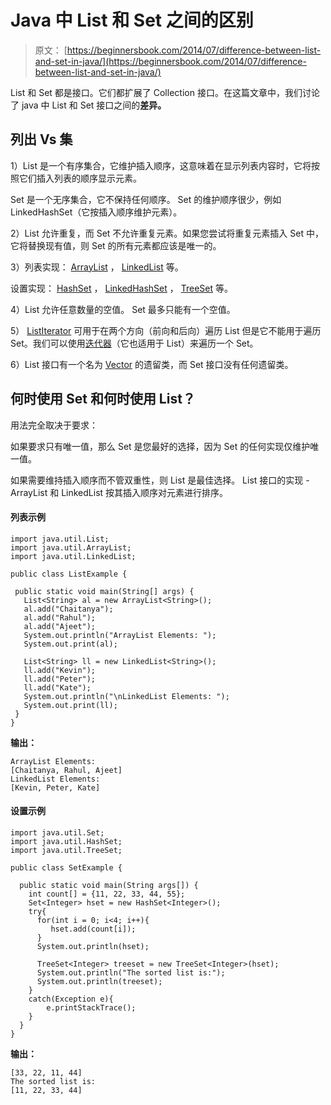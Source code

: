 # Java 中 List 和 Set 之间的区别

> 原文： [https://beginnersbook.com/2014/07/difference-between-list-and-set-in-java/](https://beginnersbook.com/2014/07/difference-between-list-and-set-in-java/)

List 和 Set 都是接口。它们都扩展了 Collection 接口。在这篇文章中，我们讨论了 java 中 List 和 Set 接口之间的**差异。**

## 列出 Vs 集

1）List 是一个有序集合，它维护插入顺序，这意味着在显示列表内容时，它将按照它们插入列表的顺序显示元素。

Set 是一个无序集合，它不保持任何顺序。 Set 的维护顺序很少，例如 LinkedHashSet（它按插入顺序维护元素）。

2）List 允许重复，而 Set 不允许重复元素。如果您尝试将重复元素插入 Set 中，它将替换现有值，则 Set 的所有元素都应该是唯一的。

3）列表实现： [ArrayList](https://beginnersbook.com/2013/12/java-arraylist/ "ArrayList in java with example programs – Collections Framework") ， [LinkedList](https://beginnersbook.com/2013/12/linkedlist-in-java-with-example/ "LinkedList in Java with Example") 等。

设置实现： [HashSet](https://beginnersbook.com/2013/12/hashset-class-in-java-with-example/ "HashSet Class in Java with example") ， [LinkedHashSet](https://beginnersbook.com/2013/12/linkedhashset-class-in-java-with-example/ "LinkedHashSet Class in Java with Example") ， [TreeSet](https://beginnersbook.com/2013/12/treeset-class-in-java-with-example/ "TreeSet Class in Java with example") 等。

4）List 允许任意数量的空值。 Set 最多只能有一个空值。

5） [ListIterator](https://beginnersbook.com/2014/06/listiterator-in-java-with-examples/ "ListIterator in Java with examples") 可用于在两个方向（前向和后向）遍历 List 但是它不能用于遍历 Set。我们可以使用[迭代器](https://beginnersbook.com/2014/06/java-iterator-with-examples/ "Java Iterator with examples")（它也适用于 List）来遍历一个 Set。

6）List 接口有一个名为 [Vector](https://beginnersbook.com/2013/12/vector-in-java/ "Vector in Java") 的遗留类，而 Set 接口没有任何遗留类。

## 何时使用 Set 和何时使用 List？

用法完全取决于要求：

如果要求只有唯一值，那么 Set 是您最好的选择，因为 Set 的任何实现仅维护唯一值。

如果需要维持插入顺序而不管双重性，则 List 是最佳选择。 List 接口的实现 - ArrayList 和 LinkedList 按其插入顺序对元素进行排序。

#### 列表示例

```
import java.util.List;
import java.util.ArrayList;
import java.util.LinkedList;

public class ListExample {

 public static void main(String[] args) {
   List<String> al = new ArrayList<String>();
   al.add("Chaitanya");
   al.add("Rahul");
   al.add("Ajeet");
   System.out.println("ArrayList Elements: ");
   System.out.print(al);

   List<String> ll = new LinkedList<String>();
   ll.add("Kevin");
   ll.add("Peter");
   ll.add("Kate");
   System.out.println("\nLinkedList Elements: ");
   System.out.print(ll);
 }
}
```

**输出：**

```
ArrayList Elements: 
[Chaitanya, Rahul, Ajeet]
LinkedList Elements: 
[Kevin, Peter, Kate]
```

#### 设置示例

```
import java.util.Set;
import java.util.HashSet;
import java.util.TreeSet;

public class SetExample {

  public static void main(String args[]) { 
    int count[] = {11, 22, 33, 44, 55};
    Set<Integer> hset = new HashSet<Integer>();
    try{
      for(int i = 0; i<4; i++){
         hset.add(count[i]);
      }
      System.out.println(hset);

      TreeSet<Integer> treeset = new TreeSet<Integer>(hset);
      System.out.println("The sorted list is:");
      System.out.println(treeset);
    }
    catch(Exception e){
        e.printStackTrace();
    }
  }
}
```

**输出：**

```
[33, 22, 11, 44]
The sorted list is:
[11, 22, 33, 44]
```